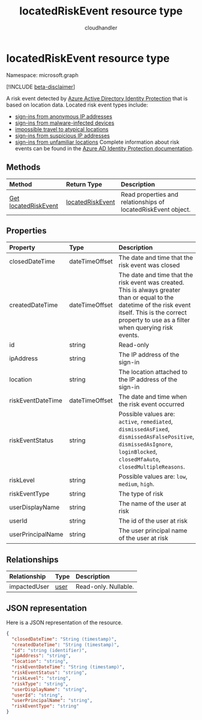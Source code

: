 ﻿---
title: "locatedRiskEvent resource type"
description: "A risk event detected by Azure Active Directory Identity Protection that is based on location data. Located risk event types include:"
localization_priority: Normal
doc_type: resourcePageType
ms.prod: ""
author: "cloudhandler"
---

# locatedRiskEvent resource type

Namespace: microsoft.graph

[!INCLUDE [beta-disclaimer](../../includes/beta-disclaimer.md)]

A risk event detected by [Azure Active Directory Identity Protection](/azure/active-directory/identity-protection/overview-identity-protection) that is based on location data. Located risk event types include:
* [sign-ins from anonymous IP addresses](anonymousipriskevent.md)
* [sign-ins from malware-infected devices](malwareriskevent.md)
* [impossible travel to atypical locations](impossibletravelriskevent.md)
* [sign-ins from suspicious IP addresses](suspiciousipriskevent.md)
* [sign-ins from unfamiliar locations](unfamiliarlocationriskevent.md)
Complete information about risk events can be found in the [Azure AD Identity Protection documentation](/azure/active-directory/identity-protection/overview-identity-protection).

## Methods

| Method                                                 | Return Type                             | Description                                                   |
| :----------------------------------------------------- | :-------------------------------------- | :------------------------------------------------------------ |
| [Get locatedRiskEvent](../api/locatedriskevent-get.md) | [locatedRiskEvent](locatedriskevent.md) | Read properties and relationships of locatedRiskEvent object. |

## Properties

| Property          | Type           | Description                                                                                                                                                                                                  |
| :---------------- | :------------- | :----------------------------------------------------------------------------------------------------------------------------------------------------------------------------------------------------------- |
| closedDateTime    | dateTimeOffset | The date and time that the risk event was closed                                                                                                                                                             |
| createdDateTime   | dateTimeOffset | The date and time that the risk event was created. This is always greater than or equal to the datetime of the risk event itself. This is the correct property to use as a filter when querying risk events. |
| id                | string         | Read-only                                                                                                                                                                                                    |
| ipAddress         | string         | The IP address of the sign-in                                                                                                                                                                                |
| location          | string         | The location attached to the IP address of the sign-in                                                                                                                                                       |
| riskEventDateTime | dateTimeOffset | The date and time when the risk event occurred                                                                                                                                                               |
| riskEventStatus   | string         | Possible values are: `active`, `remediated`, `dismissedAsFixed`, `dismissedAsFalsePositive`, `dismissedAsIgnore`, `loginBlocked`, `closedMfaAuto`, `closedMultipleReasons`.                                  |
| riskLevel         | string         | Possible values are: `low`, `medium`, `high`.                                                                                                                                                                |
| riskEventType     | string         | The type of risk                                                                                                                                                                                             |
| userDisplayName   | string         | The name of the user at risk                                                                                                                                                                                 |
| userId            | string         | The id of the user at risk                                                                                                                                                                                   |
| userPrincipalName | string         | The user principal name of the user at risk                                                                                                                                                                  |

## Relationships

| Relationship | Type            | Description          |
| :----------- | :-------------- | :------------------- |
| impactedUser | [user](user.md) | Read-only. Nullable. |

## JSON representation

Here is a JSON representation of the resource.

<!-- {
  "blockType": "resource",
  "optionalProperties": [

  ],
   "abstract": true,
   "keyProperty": "id",
   "baseType":"microsoft.graph.identityRiskEvent",
  "@odata.type": "microsoft.graph.locatedRiskEvent"
}-->

```json
{
  "closedDateTime": "String (timestamp)",
  "createdDateTime": "String (timestamp)",
  "id": "string (identifier)",
  "ipAddress": "string",
  "location": "string",
  "riskEventDateTime": "String (timestamp)",
  "riskEventStatus": "string",
  "riskLevel": "string",
  "riskType": "string",
  "userDisplayName": "string",
  "userId": "string",
  "userPrincipalName": "string",
  "riskEventType": "string"
}

```

<!-- uuid: 8fcb5dbc-d5aa-4681-8e31-b001d5168d79
2015-10-25 14:57:30 UTC -->

<!--
{
  "type": "#page.annotation",
  "description": "locatedRiskEvent resource",
  "keywords": "",
  "section": "documentation",
  "tocPath": "",
  "suppressions": []
}
-->